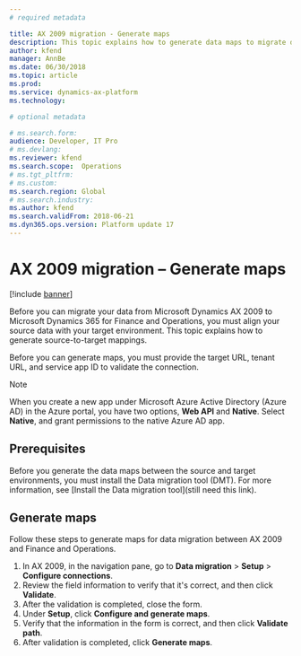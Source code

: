 ```yaml
---
# required metadata

title: AX 2009 migration - Generate maps 
description: This topic explains how to generate data maps to migrate data from Microsoft Dynamics AX 2009 to Microsoft Dynamics 365 for Finance and Operations.
author: kfend
manager: AnnBe
ms.date: 06/30/2018
ms.topic: article
ms.prod: 
ms.service: dynamics-ax-platform
ms.technology: 

# optional metadata

# ms.search.form:  
audience: Developer, IT Pro
# ms.devlang: 
ms.reviewer: kfend
ms.search.scope:  Operations
# ms.tgt_pltfrm: 
# ms.custom: 
ms.search.region: Global
# ms.search.industry:
ms.author: kfend
ms.search.validFrom: 2018-06-21
ms.dyn365.ops.version: Platform update 17
---
```


# AX 2009 migration – Generate maps

[!include [banner](../includes/banner.md)]

Before you can migrate your data from Microsoft Dynamics AX 2009 to Microsoft Dynamics 365 for Finance and Operations, you must align your source data with your target environment. This topic explains how to generate source-to-target mappings.

Before you can generate maps, you must provide the target URL, tenant URL, and service app ID to validate the connection.

> [!NOTE]
> When you create a new app under Microsoft Azure Active Directory (Azure AD) in the Azure portal, you have two options, **Web API** and **Native**. Select **Native**, and grant permissions to the native Azure AD app.

## Prerequisites
Before you generate the data maps between the source and target environments, you must install the Data migration tool (DMT). For more information, see [Install the Data migration tool](still need this link).

## Generate maps
Follow these steps to generate maps for data migration between AX 2009 and Finance and Operations.

1. In AX 2009, in the navigation pane, go to **Data migration** \> **Setup** \> **Configure connections**.
2. Review the field information to verify that it's correct, and then click **Validate**.
3. After the validation is completed, close the form.
4. Under **Setup**, click **Configure and generate maps**.
5. Verify that the information in the form is correct, and then click **Validate path**.
6. After validation is completed, click **Generate maps**.
